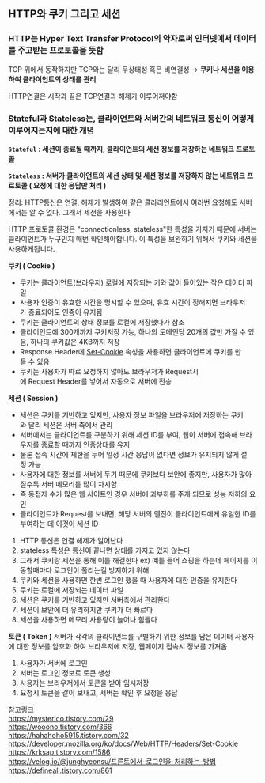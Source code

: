 ## HTTP와 쿠키 그리고 세션

### HTTP는 Hyper Text Transfer Protocol의 약자로써 인터넷에서 데이터를 주고받는 프로토콜을 뜻함

TCP 위에서 동작하지만 TCP와는 달리 무상태성 혹은 비연결성 → **쿠키나 세션을 이용하여 클라이언트의 상태를 관리**

HTTP연결은 시작과 끝은 TCP연결과 해제가 이루어져야함

### **Stateful과 Stateless는, 클라이언트와 서버간의 네트워크 통신이 어떻게 이루어지는지에 대한 개념**

**`Stateful` : 세션이 종료될 때까지, 클라이언트의 세션 정보를 저장하는 네트워크 프로토콜**

**`Stateless` : 서버가 클라이언트의 세션 상태 및 세션 정보를 저장하지 않는 네트워크 프로토콜 ( 요청에 대한 응답만 처리 )**

정리: HTTP통신은 연결, 해제가 발생하여 같은 클라리언트에서 여러번 요청해도 서버에서는 알 수 없다. 그래서 세션을 사용한다

HTTP 프로토콜 환경은 "connectionless, stateless"한 특성을 가지기 때문에 서버는 클라이언트가 누구인지 매번 확인해야합니다. 이 특성을 보완하기 위해서 쿠키와 세션을 사용하게됩니다.

**쿠키 ( Cookie )**

- 쿠키는 클라이언트(브라우저) 로컬에 저장되는 키와 값이 들어있는 작은 데이터 파일
- 사용자 인증이 유효한 시간을 명시할 수 있으며, 유효 시간이 정해지면 브라우저가 종료되어도 인증이 유지됨
- 쿠키는 클라이언트의 상태 정보를 로컬에 저장했다가 참조
- 클라이언트에 300개까지 쿠키저장 가능, 하나의 도메인당 20개의 값만 가질 수 있음, 하나의 쿠키값은 4KB까지 저장
- Response Header에 [Set-Cookie](https://developer.mozilla.org/ko/docs/Web/HTTP/Headers/Set-Cookie) 속성을 사용하면 클라이언트에 쿠키를 만들 수 있음
- 쿠키는 사용자가 따로 요청하지 않아도 브라우저가 Request시에 Request Header를 넣어서 자동으로 서버에 전송

**세션 ( Session )**

- 세션은 쿠키를 기반하고 있지만, 사용자 정보 파일을 브라우저에 저장하는 쿠키와 달리 세션은 서버 측에서 관리
- 서버에서는 클라이언트를 구분하기 위해 세션 ID를 부여, 웹이 서버에 접속해 브라우저를 종료할 때까지 인증상태를 유지
- 물론 접속 시간에 제한을 두어 일정 시간 응답이 없다면 정보가 유지되지 않게 설정 가능
- 사용자에 대한 정보를 서버에 두기 때문에 쿠키보다 보안에 좋지만, 사용자가 많아질수록 서버 메모리를 많이 차지함
- 즉 동접자 수가 많은 웹 사이트인 경우 서버에 과부하를 주게 되므로 성능 저하의 요인
- 클라이언트가 Request를 보내면, 해당 서버의 엔진이 클라이언트에게 유일한 ID를 부여하는 데 이것이 세션 ID

1. HTTP 통신은 연결 해제가 일어난다
2. stateless 특성은 통신이 끝나면 상태를 가지고 있지 않는다
3. 그래서 쿠키랑 세션을 통해 이를 해결한다
ex) 예를 들어 쇼핑을 하는데 페이지를 이동할때마다 로그인이 풀리는걸 방지하기 위해
4. 쿠키와 세션을 사용하면 한번 로그인 했을 때 사용자에 대한 인증을 유지한다
5. 쿠키는 로컬에 저장되는 데이터 파일
6. 세션은 쿠키를 기반하고 있지만 서버측에서 관리한다
7. 세션이 보안에 더 유리하지만 쿠키가 더 빠르다
8. 세션을 사용하면 메모리 사용량이 늘어나 힘들다

**토큰 ( Token )**
서버가 각각의 클라이언트를 구별하기 위한 정보를 담은 데이터
사용자에 대한 정보를 암호화 하여 브라우저에 저장, 웹페이지 접속시 정보를 가져옴
1. 사용자가 서버에 로그인
2. 서버는 로그인 정보로 토큰 생성
3. 사용자는 브라우저에서 토큰을 받아 임시저장
4. 요청시 토큰을 같이 보내고, 서버는 확인 후 요청을 응답


참고링크 <br/>
https://mysterico.tistory.com/29 <br />
https://wooono.tistory.com/366 <br />
https://hahahoho5915.tistory.com/32 <br />
https://developer.mozilla.org/ko/docs/Web/HTTP/Headers/Set-Cookie <br />
https://krksap.tistory.com/1586 <br />
https://velog.io/@junghyeonsu/프론트에서-로그인을-처리하는-방법 <br />
https://defineall.tistory.com/861 <br /> 
